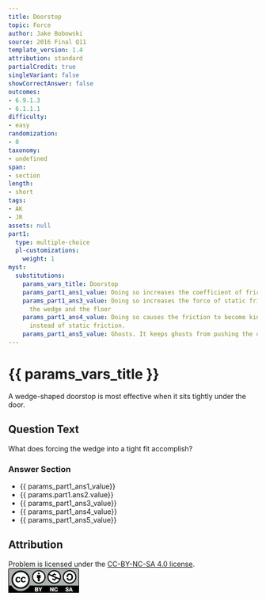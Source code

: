 ```yaml
---
title: Doorstop
topic: Force
author: Jake Bobowski
source: 2016 Final Q11
template_version: 1.4
attribution: standard
partialCredit: true
singleVariant: false
showCorrectAnswer: false
outcomes:
- 6.9.1.3
- 6.1.1.1
difficulty:
- easy
randomization:
- 0
taxonomy:
- undefined
span:
- section
length:
- short
tags:
- AK
- JR
assets: null
part1:
  type: multiple-choice
  pl-customizations:
    weight: 1
myst:
  substitutions:
    params_vars_title: Doorstop
    params_part1_ans1_value: Doing so increases the coefficient of friction.
    params_part1_ans3_value: Doing so increases the force of static friction between
      the wedge and the floor
    params_part1_ans4_value: Doing so causes the friction to become kinetic friction
      instead of static friction.
    params_part1_ans5_value: Ghosts. It keeps ghosts from pushing the door shut.
---
```

# {{ params_vars_title }}
A wedge-shaped doorstop is most effective when it sits tightly under the door.

## Question Text

What does forcing the wedge into a tight fit accomplish?

### Answer Section

- {{ params_part1_ans1_value}}
- {{ params.part1.ans2.value}}
- {{ params_part1_ans3_value}}
- {{ params_part1_ans4_value}}
- {{ params_part1_ans5_value}}

## Attribution

Problem is licensed under the [CC-BY-NC-SA 4.0 license](https://creativecommons.org/licenses/by-nc-sa/4.0/).<br> ![The Creative Commons 4.0 license requiring attribution-BY, non-commercial-NC, and share-alike-SA license.](https://raw.githubusercontent.com/firasm/bits/master/by-nc-sa.png)